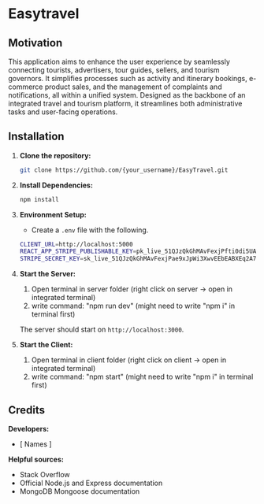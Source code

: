 # Easytravel

## Motivation
This application aims to enhance the user experience by seamlessly connecting tourists, advertisers, tour guides, sellers, and tourism governors. It simplifies processes such as activity and itinerary bookings, e-commerce product sales, and the management of complaints and notifications, all within a unified system. Designed as the backbone of an integrated travel and tourism platform, it streamlines both administrative tasks and user-facing operations.


## Installation

1. **Clone the repository:**
    ```bash
    git clone https://github.com/{your_username}/EasyTravel.git
    ```
    
2. **Install Dependencies:**
    ```bash
    npm install
    ```
    
3. **Environment Setup:**
   - Create a `.env` file with the following.
    
    ```bash
    CLIENT_URL=http://localhost:5000
    REACT_APP_STRIPE_PUBLISHABLE_KEY=pk_live_51QJzQkGhMAvFexjPfti0di5UA4qvwue5MEyCO6auJuOsigwq0Ru9j4doaqQN4pEOVVgZWNCt7QOTdHVCXaoiHsD400MT2p8Jf2
    STRIPE_SECRET_KEY=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 
    ```
    
4. **Start the Server:**
    1. Open terminal in server folder (right click on server -> open in integrated terminal)
    2. write command: "npm run dev" (might need to write "npm i" in terminal first)
    
    The server should start on `http://localhost:3000`. 

5.  **Start the Client:**
    1. Open terminal in client folder (right click on client -> open in integrated terminal)
    2. write command: "npm start" (might need to write "npm i" in terminal first)


## Credits

**Developers:**

- [ Names ]

**Helpful sources:**

- Stack Overflow
- Official Node.js and Express documentation
- MongoDB Mongoose documentation

